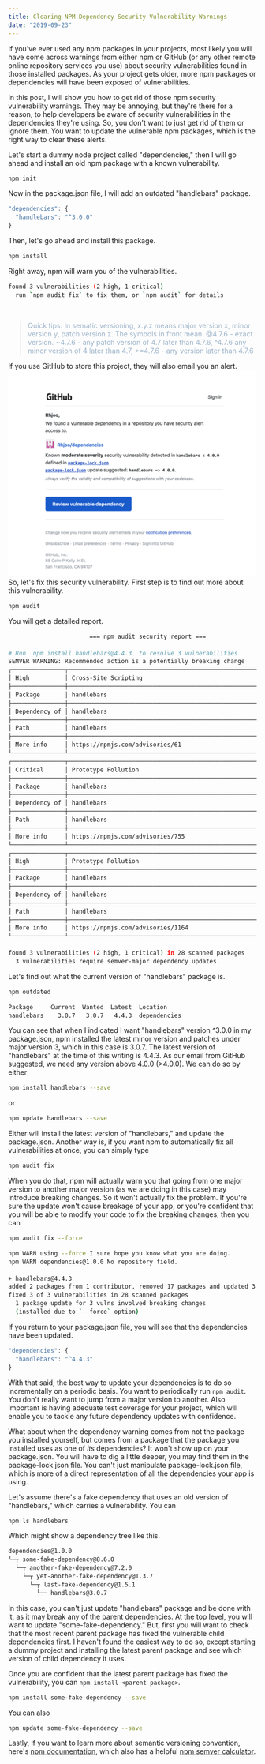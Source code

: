 ```yaml
---
title: Clearing NPM Dependency Security Vulnerability Warnings
date: "2019-09-23"
---
```


If you've ever used any npm packages in your projects, most likely you will have come across warnings from either npm or GitHub (or any other remote online repository services you use) about security vulnerabilities found in those installed packages. As your project gets older, more npm packages or dependencies will have been exposed of vulnerabilities. 

In this post, I will show you how to get rid of those npm security vulnerability warnings. They may be annoying, but they're there for a reason, to help developers be aware of security vulnerabilities in the dependencies they're using. So, you don't want to just get rid of them or ignore them. You want to update the vulnerable npm packages, which is the right way to clear these alerts.

Let's start a dummy node project called "dependencies," then I will go ahead and install an old npm package with a known vulnerability.
```bash
npm init
```
Now in the package.json file, I will add an outdated "handlebars" package.
```js
"dependencies": {
  "handlebars": "^3.0.0"
}
```
Then, let's go ahead and install this package.
```bash
npm install
```
Right away, npm will warn you of the vulnerabilities.
```bash
found 3 vulnerabilities (2 high, 1 critical)
  run `npm audit fix` to fix them, or `npm audit` for details
``` 
<br />

<blockquote style="color:#9cb3c9">Quick tips: In sematic versioning, x.y.z means major version x, minor version y, patch version z. The symbols in front mean: @4.7.6 - exact version. ~4.7.6 - any patch version of 4.7 later than 4.7.6, ^4.7.6 any minor version of 4 later than 4.7, >=4.7.6 - any version later than 4.7.6</blockquote>

If you use GitHub to store this project, they will also email you an alert.  
![GitHub email warning](./github_email_alert.png) 
So, let's fix this security vulnerability. First step is to find out more about this vulnerability.
```bash
npm audit
```
You will get a detailed report.
```bash
                       === npm audit security report ===                        
                                                                                
# Run  npm install handlebars@4.4.3  to resolve 3 vulnerabilities
SEMVER WARNING: Recommended action is a potentially breaking change
┌───────────────┬──────────────────────────────────────────────────────────────┐
│ High          │ Cross-Site Scripting                                         │
├───────────────┼──────────────────────────────────────────────────────────────┤
│ Package       │ handlebars                                                   │
├───────────────┼──────────────────────────────────────────────────────────────┤
│ Dependency of │ handlebars                                                   │
├───────────────┼──────────────────────────────────────────────────────────────┤
│ Path          │ handlebars                                                   │
├───────────────┼──────────────────────────────────────────────────────────────┤
│ More info     │ https://npmjs.com/advisories/61                              │
└───────────────┴──────────────────────────────────────────────────────────────┘
┌───────────────┬──────────────────────────────────────────────────────────────┐
│ Critical      │ Prototype Pollution                                          │
├───────────────┼──────────────────────────────────────────────────────────────┤
│ Package       │ handlebars                                                   │
├───────────────┼──────────────────────────────────────────────────────────────┤
│ Dependency of │ handlebars                                                   │
├───────────────┼──────────────────────────────────────────────────────────────┤
│ Path          │ handlebars                                                   │
├───────────────┼──────────────────────────────────────────────────────────────┤
│ More info     │ https://npmjs.com/advisories/755                             │
└───────────────┴──────────────────────────────────────────────────────────────┘
┌───────────────┬──────────────────────────────────────────────────────────────┐
│ High          │ Prototype Pollution                                          │
├───────────────┼──────────────────────────────────────────────────────────────┤
│ Package       │ handlebars                                                   │
├───────────────┼──────────────────────────────────────────────────────────────┤
│ Dependency of │ handlebars                                                   │
├───────────────┼──────────────────────────────────────────────────────────────┤
│ Path          │ handlebars                                                   │
├───────────────┼──────────────────────────────────────────────────────────────┤
│ More info     │ https://npmjs.com/advisories/1164                            │
└───────────────┴──────────────────────────────────────────────────────────────┘

found 3 vulnerabilities (2 high, 1 critical) in 28 scanned packages
  3 vulnerabilities require semver-major dependency updates.
```
Let's find out what the current version of "handlebars" package is.
```bash
npm outdated
```
```bash
Package     Current  Wanted  Latest  Location
handlebars    3.0.7   3.0.7   4.4.3  dependencies
```
You can see that when I indicated I want "handlebars" version ^3.0.0 in my package.json, npm installed the latest minor version and patches under major version 3, which in this case is 3.0.7. The latest version of "handlebars" at the time of this writing is 4.4.3. As our email from GitHub suggested, we need any version above 4.0.0 (>4.0.0). We can do so by either
```bash
npm install handlebars --save
```
or 
```bash
npm update handlebars --save
```
Either will install the latest version of "handlebars," and update the package.json. Another way is, if you want npm to automatically fix all vulnerabilities at once, you can simply type
```bash
npm audit fix
```
When you do that, npm will actually warn you that going from one major version to another major version (as we are doing in this case) may introduce breaking changes. So it won't actually fix the problem. If you're sure the update won't cause breakage of your app, or you're confident that you will be able to modify your code to fix the breaking changes, then you can 
```bash
npm audit fix --force
```
```bash
npm WARN using --force I sure hope you know what you are doing.
npm WARN dependencies@1.0.0 No repository field.

+ handlebars@4.4.3
added 2 packages from 1 contributor, removed 17 packages and updated 3 packages in 0.655s
fixed 3 of 3 vulnerabilities in 28 scanned packages
  1 package update for 3 vulns involved breaking changes
  (installed due to `--force` option)
```
If you return to your package.json file, you will see that the dependencies have been updated.
```js
"dependencies": {
  "handlebars": "^4.4.3"
}
```
With that said, the best way to update your dependencies is to do so incrementally on a periodic basis. You want to periodically run `npm audit`. You don't really want to jump from a major version to another. Also important is having adequate test coverage for your project, which will enable you to tackle any future dependency updates with confidence.

What about when the dependency warning comes from not the package you installed yourself, but comes from a package that the package you installed uses as one of _its_ dependencies? It won't show up on your package.json. You will have to dig a little deeper, you may find them in the package-lock.json file. You can't just manipulate package-lock.json file, which is more of a direct representation of all the dependencies your app is using.

Let's assume there's a fake dependency that uses an old version of "handlebars," which carries a vulnerability. You can 
```bash
npm ls handlebars
```
Which might show a dependency tree like this.
```bash
dependencies@1.0.0
└─┬ some-fake-dependency@8.6.0
  └─┬ another-fake-dependency@7.2.0
    └─┬ yet-another-fake-dependency@1.3.7
      └─┬ last-fake-dependency@1.5.1
        └── handlebars@3.0.7 
```
In this case, you can't just update "handlebars" package and be done with it, as it may break any of the parent dependencies. At the top level, you will want to update "some-fake-dependency." But, first you will want to check that the most recent parent package has fixed the vulnerable child dependencies first. I haven't found the easiest way to do so, except starting a dummy project and installing the latest parent package and see which version of child dependency it uses. 

Once you are confident that the latest parent package has fixed the vulnerability, you can `npm install <parent package>`.
```bash
npm install some-fake-dependency --save
```
You can also
```bash
npm update some-fake-dependency --save
```

Lastly, if you want to learn more about semantic versioning convention, here's [npm documentation](https://docs.npmjs.com/about-semantic-versioning), which also has a helpful [npm semver calculator](https://semver.npmjs.com/). 